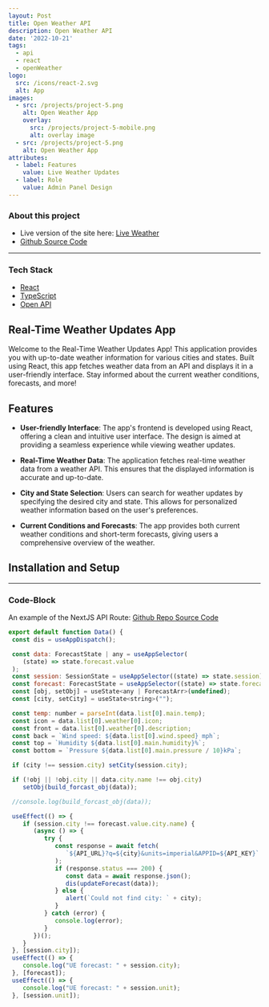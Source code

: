 ```yaml
---
layout: Post
title: Open Weather API
description: Open Weather API
date: '2022-10-21'
tags:
  - api
  - react
  - openWeather
logo:
  src: /icons/react-2.svg
  alt: App
images:
  - src: /projects/project-5.png
    alt: Open Weather App
    overlay:
      src: /projects/project-5-mobile.png
      alt: overlay image
  - src: /projects/project-5.png
    alt: Open Weather App
attributes:
  - label: Features
    value: Live Weather Updates
  - label: Role
    value: Admin Panel Design
---
```



### About this project

- Live version of the site here: [Live Weather](https://weather.nelles.io/)
- [Github Source Code](https://github.com/mdnelles/WeatherAPI/)



---

### Tech Stack

 - [React](https://reactjs.org/)
 - [TypeScript](https://www.typescriptlang.org/)
 - [Open API](https://openweathermap.org/api)

## Real-Time Weather Updates App

Welcome to the Real-Time Weather Updates App! This application provides you with up-to-date weather information for various cities and states. Built using React, this app fetches weather data from an API and displays it in a user-friendly interface. Stay informed about the current weather conditions, forecasts, and more!

## Features

- **User-friendly Interface**: The app's frontend is developed using React, offering a clean and intuitive user interface. The design is aimed at providing a seamless experience while viewing weather updates.

- **Real-Time Weather Data**: The application fetches real-time weather data from a weather API. This ensures that the displayed information is accurate and up-to-date.

- **City and State Selection**: Users can search for weather updates by specifying the desired city and state. This allows for personalized weather information based on the user's preferences.

- **Current Conditions and Forecasts**: The app provides both current weather conditions and short-term forecasts, giving users a comprehensive overview of the weather.

## Installation and Setup


---

### Code-Block

An example of the NextJS API Route:
[Github Repo Source Code](https://github.com/mdnelles/AI_nextjs/)



  ```js  {21-36} showLineNumbers
  export default function Data() {
   const dis = useAppDispatch();

   const data: ForecastState | any = useAppSelector(
      (state) => state.forecast.value
   );
   const session: SessionState = useAppSelector((state) => state.session);
   const forecast: ForecastState = useAppSelector((state) => state.forecast);
   const [obj, setObj] = useState<any | ForecastArr>(undefined);
   const [city, setCity] = useState<string>("");

   const temp: number = parseInt(data.list[0].main.temp);
   const icon = data.list[0].weather[0].icon;
   const front = data.list[0].weather[0].description;
   const back = `Wind speed: ${data.list[0].wind.speed} mph`;
   const top = `Humidity ${data.list[0].main.humidity}%`;
   const bottom = `Pressure ${data.list[0].main.pressure / 10}kPa`;

   if (city !== session.city) setCity(session.city);

   if (!obj || !obj.city || data.city.name !== obj.city)
      setObj(build_forcast_obj(data));

   //console.log(build_forcast_obj(data));

   useEffect(() => {
      if (session.city !== forecast.value.city.name) {
         (async () => {
            try {
               const response = await fetch(
                  `${API_URL}?q=${city}&units=imperial&APPID=${API_KEY}`
               );
               if (response.status === 200) {
                  const data = await response.json();
                  dis(updateForecast(data));
               } else {
                  alert(`Could not find city: ` + city);
               }
            } catch (error) {
               console.log(error);
            }
         })();
      }
   }, [session.city]);
   useEffect(() => {
      console.log("UE forecast: " + session.city);
   }, [forecast]);
   useEffect(() => {
      console.log("UE forecast: " + session.unit);
   }, [session.unit]);

  ```
